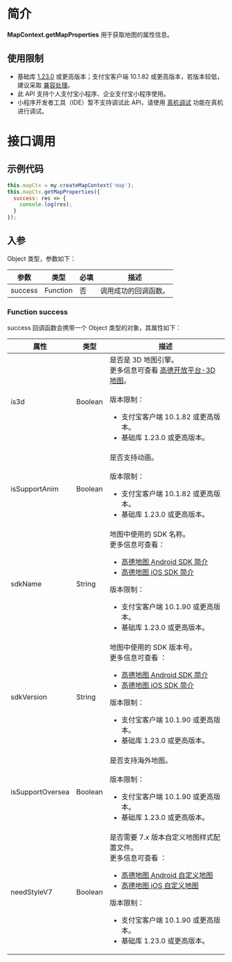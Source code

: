 # 简介 

**MapContext.getMapProperties** 用于获取地图的属性信息。

## 使用限制

- 基础库 [1.23.0](https://opendocs.alipay.com/mini/framework/lib) 或更高版本；支付宝客户端 10.1.82 或更高版本，若版本较低，建议采取 [兼容处理](https://docs.alipay.com/mini/framework/compatibility)。
- 此 API 支持个人支付宝小程序、企业支付宝小程序使用。
- 小程序开发者工具（IDE）暂不支持调试此 API，请使用 [真机调试](https://opendocs.alipay.com/mini/ide/remote-debug) 功能在真机进行调试。

# 接口调用

## 示例代码

```javascript
this.mapCtx = my.createMapContext('map');
this.mapCtx.getMapProperties({
  success: res => {
    console.log(res);
  }
});
```

## 入参

Object 类型，参数如下：

| **参数** | **类型** | **必填** | **描述** |
| --- | --- | --- | --- |
| success | Function | 否 | 调用成功的回调函数。 |

### Function success

success 回调函数会携带一个 Object 类型的对象，其属性如下：

| **属性** | **类型** | **描述** |
| --- | --- | --- |
| is3d | Boolean | 是否是 3D 地图引擎。<br />更多信息可查看 [高德开放平台-3D 地图](https://lbs.amap.com/api/javascript-api/guide/map/3d-map/?sug_index=0)。<br /><br />版本限制：<ul><li>支付宝客户端 10.1.82  或更高版本。</li><li>基础库 1.23.0 或更高版本。</li></ul> |
| isSupportAnim | Boolean | 是否支持动画。<br /><br />版本限制：<ul><li>支付宝客户端 10.1.82  或更高版本。</li><li>基础库 1.23.0 或更高版本。</li></ul> |
| sdkName | String | 地图中使用的 SDK 名称。<br />更多信息可查看：<ul><li>[高德地图 Android SDK 简介](https://lbs.amap.com/api/android-sdk/summary/)</li><li>[高德地图 iOS SDK 简介](https://lbs.amap.com/api/ios-sdk/summary)</li></ul> 版本限制：<ul><li>支付宝客户端 10.1.90  或更高版本。</li><li>基础库 1.23.0 或更高版本。</li></ul> |
| sdkVersion | String | 地图中使用的 SDK 版本号。<br />更多信息可查看 ：<ul><li>[高德地图 Android SDK 简介](https://lbs.amap.com/api/android-sdk/summary/)</li><li>[高德地图 iOS SDK 简介](https://lbs.amap.com/api/ios-sdk/summary)</li></ul>版本限制：<ul><li>支付宝客户端 10.1.90 或更高版本。</li><li>基础库 1.23.0 或更高版本。</li></ul> |
| isSupportOversea | Boolean | 是否支持海外地图。<br /><br />版本限制：<ul><li>支付宝客户端 10.1.90 或更高版本。</li><li>基础库 1.23.0 或更高版本。</li></ul> |
| needStyleV7 | Boolean | 是否需要 7.x 版本自定义地图样式配置文件。<br />更多信息可查看 ：<ul><li>[高德地图 Android 自定义地图](https://lbs.amap.com/api/android-sdk/guide/create-map/custom/?sug_index=2)</li><li>[高德地图 iOS 自定义地图](https://lbs.amap.com/api/ios-sdk/guide/create-map/custom/?sug_index=1)</li></ul>版本限制：<ul><li>支付宝客户端 10.1.90 或更高版本。</li><li>基础库 1.23.0 或更高版本。</li></ul> |
